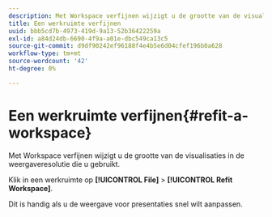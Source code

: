 ```yaml
---
description: Met Workspace verfijnen wijzigt u de grootte van de visualisaties in de weergaveresolutie die u gebruikt.
title: Een werkruimte verfijnen
uuid: bbb5cd7b-4973-419d-9a13-52b36422259a
exl-id: a84d24db-6690-4f9a-a01e-dbc549ca13c5
source-git-commit: d9df90242ef96188f4e4b5e6d04cfef196b0a628
workflow-type: tm+mt
source-wordcount: '42'
ht-degree: 0%

---
```


# Een werkruimte verfijnen{#refit-a-workspace}

Met Workspace verfijnen wijzigt u de grootte van de visualisaties in de weergaveresolutie die u gebruikt.

Klik in een werkruimte op **[!UICONTROL File]** > **[!UICONTROL Refit Workspace]**.

Dit is handig als u de weergave voor presentaties snel wilt aanpassen.

